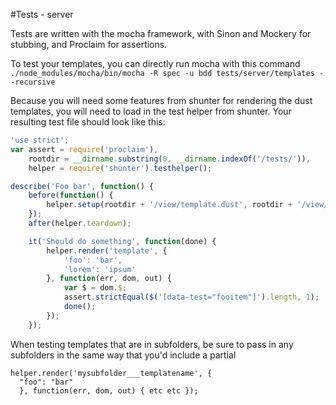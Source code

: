 #Tests - server

Tests are written with the mocha framework, with Sinon and Mockery for stubbing, and Proclaim for assertions.

To test your templates, you can directly run mocha with this command
`./node_modules/mocha/bin/mocha -R spec -u bdd tests/server/templates --recursive`

Because you will need some features from shunter for rendering the dust templates, you will need to load in the test helper from shunter.  Your resulting test file should look like this:


```js
'use strict';
var assert = require('proclaim'),
	rootdir = __dirname.substring(0, __dirname.indexOf('/tests/')),
	helper = require('shunter').testhelper();

describe('Foo bar', function() {
	before(function() {
		helper.setup(rootdir + '/view/template.dust', rootdir + '/view/subdir/template.dust');
	});
	after(helper.teardown);

	it('Should do something', function(done) {
		helper.render('template', {
			'foo': 'bar',
			'lorem': 'ipsum'
		}, function(err, dom, out) {
			var $ = dom.$;
			assert.strictEqual($('[data-test="fooitem"]').length, 1);
			done();
		});
	});
```

When testing templates that are in subfolders, be sure to pass in any subfolders in the same way that you'd include a partial
```
helper.render('mysubfolder___templatename', {
  "foo": "bar"
  }, function(err, dom, out) { etc etc });
```
